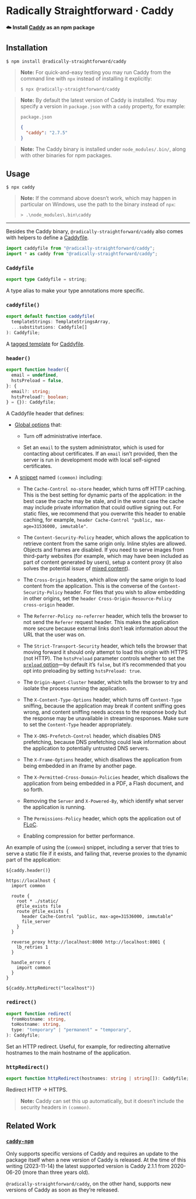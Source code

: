 <!--
## TODO

- Let `package.json` specify a version range? It seems like a nice feature to have, but it means we’d have to introduce a dependency to resolve the ranges, and we’d have to implement some form of locking logic. It doesn’t seem to be worth it.
-->

# Radically Straightforward · Caddy

**☁️ Install [Caddy](https://caddyserver.com/) as an npm package**

## Installation

```console
$ npm install @radically-straightforward/caddy
```

> **Note:** For quick-and-easy testing you may run Caddy from the command line with `npx` instead of installing it explicitly:
>
> ```console
> $ npx @radically-straightforward/caddy
> ```

> **Note:** By default the latest version of Caddy is installed. You may specify a version in `package.json` with a `caddy` property, for example:
>
> `package.json`
>
> ```json
> {
>   "caddy": "2.7.5"
> }
> ```

> **Note:** The Caddy binary is installed under `node_modules/.bin/`, along with other binaries for npm packages.

## Usage

```console
$ npx caddy
```

> **Note:** If the command above doesn’t work, which may happen in particular on Windows, use the path to the binary instead of `npx`:
>
> ```console
> > .\node_modules\.bin\caddy
> ```

---

Besides the Caddy binary, `@radically-straightforward/caddy` also comes with helpers to define a [Caddyfile](https://caddyserver.com/docs/quick-starts/caddyfile).

```typescript
import caddyfile from "@radically-straightforward/caddy";
import * as caddy from "@radically-straightforward/caddy";
```

<!-- DOCUMENTATION START: ./source/index.mts -->

### `Caddyfile`

```typescript
export type Caddyfile = string;
```

A type alias to make your type annotations more specific.

### `caddyfile()`

```typescript
export default function caddyfile(
  templateStrings: TemplateStringsArray,
  ...substitutions: Caddyfile[]
): Caddyfile;
```

A [tagged template](https://developer.mozilla.org/en-US/docs/Web/JavaScript/Reference/Template_literals#tagged_templates) for [Caddyfile](https://caddyserver.com/docs/quick-starts/caddyfile).

### `header()`

```typescript
export function header({
  email = undefined,
  hstsPreload = false,
}: {
  email?: string;
  hstsPreload?: boolean;
} = {}): Caddyfile;
```

A Caddyfile header that defines:

- [Global options](https://caddyserver.com/docs/caddyfile/options) that:

  - Turn off administrative interface.

  - Set an `email` to the system administrator, which is used for contacting about certificates. If an `email` isn’t provided, then the server is run in development mode with local self-signed certificates.

- A [snippet](https://caddyserver.com/docs/caddyfile/concepts#snippets) named `(common)` including:

  - The `Cache-Control no-store` header, which turns off HTTP caching. This is the best setting for dynamic parts of the application: in the best case the cache may be stale, and in the worst case the cache may include private information that could outlive signing out. For static files, we recommend that you overwrite this header to enable caching, for example, `header Cache-Control "public, max-age=31536000, immutable"`.

  - The `Content-Security-Policy` header, which allows the application to retrieve content from the same origin only. Inline styles are allowed. Objects and frames are disabled. If you need to serve images from third-party websites (for example, which may have been included as part of content generated by users), setup a content proxy (it also solves the potential issue of [mixed content](https://developer.mozilla.org/en-US/docs/Web/Security/Mixed_content)).

  - The `Cross-Origin` headers, which allow only the same origin to load content from the application. This is the converse of the `Content-Security-Policy` header. For files that you wish to allow embedding in other origins, set the `header Cross-Origin-Resource-Policy cross-origin` header.

  - The `Referrer-Policy no-referrer` header, which tells the browser to not send the `Referer` request header. This makes the application more secure because external links don’t leak information about the URL that the user was on.

  - The `Strict-Transport-Security` header, which tells the browser that moving forward it should only attempt to load this origin with HTTPS (not HTTP). The `hstsPreload` parameter controls whether to set the [`preload` option](https://hstspreload.org/)—by default it’s `false`, but it’s recommended that you opt into preloading by setting `hstsPreload: true`.

  - The `Origin-Agent-Cluster` header, which tells the browser to try and isolate the process running the application.

  - The `X-Content-Type-Options` header, which turns off `Content-Type` sniffing, because the application may break if content sniffing goes wrong, and content sniffing needs access to the response body but the response may be unavailable in streaming responses. Make sure to set the `Content-Type` header appropriately.

  - The `X-DNS-Prefetch-Control` header, which disables DNS prefetching, because DNS prefetching could leak information about the application to potentially untrusted DNS servers.

  - The `X-Frame-Options` header, which disallows the application from being embedded in an iframe by another page.

  - The `X-Permitted-Cross-Domain-Policies` header, which disallows the application from being embedded in a PDF, a Flash document, and so forth.

  - Removing the `Server` and `X-Powered-By`, which identify what server the application is running.

  - The `Permissions-Policy` header, which opts the application out of [FLoC](https://web.dev/articles/floc).

  - Enabling compression for better performance.

An example of using the (`common`) snippet, including a server that tries to serve a static file if it exists, and failing that, reverse proxies to the dynamic part of the application:

```caddyfile
${caddy.header()}

https://localhost {
  import common

  route {
    root * ./static/
    @file_exists file
    route @file_exists {
      header Cache-Control "public, max-age=31536000, immutable"
      file_server
    }
  }

  reverse_proxy http://localhost:8000 http://localhost:8001 {
    lb_retries 1
  }

  handle_errors {
    import common
  }
}

${caddy.httpRedirect("localhost")}
```

### `redirect()`

```typescript
export function redirect(
  fromHostname: string,
  toHostname: string,
  type: "temporary" | "permanent" = "temporary",
): Caddyfile;
```

Set an HTTP redirect. Useful, for example, for redirecting alternative hostnames to the main hostname of the application.

### `httpRedirect()`

```typescript
export function httpRedirect(hostnames: string | string[]): Caddyfile;
```

Redirect HTTP → HTTPS.

> **Note:** Caddy can set this up automatically, but it doesn’t include the security headers in `(common)`.

<!-- DOCUMENTATION END: ./source/index.mts -->

## Related Work

### [`caddy-npm`](https://www.npmjs.com/package/caddy-npm)

Only supports specific versions of Caddy and requires an update to the package itself when a new version of Caddy is released. At the time of this writing (2023-11-14) the latest supported version is Caddy 2.1.1 from 2020-06-20 (more than three years old).

`@radically-straightforward/caddy`, on the other hand, supports new versions of Caddy as soon as they’re released.
